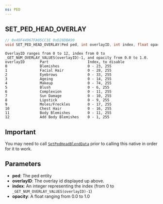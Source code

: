 ```yaml
---
ns: PED
---
```

## SET_PED_HEAD_OVERLAY

```c
// 0x48F44967FA05CC1E 0xD28DBA90
void SET_PED_HEAD_OVERLAY(Ped ped, int overlayID, int index, float opacity);
```

```
OverlayID ranges from 0 to 12, index from 0 to _GET_NUM_OVERLAY_VALUES(overlayID)-1, and opacity from 0.0 to 1.0.   
overlayID       Part                  Index, to disable  
0               Blemishes             0 - 23, 255  
1               Facial Hair           0 - 28, 255  
2               Eyebrows              0 - 33, 255  
3               Ageing                0 - 14, 255  
4               Makeup                0 - 74, 255  
5               Blush                 0 - 6, 255  
6               Complexion            0 - 11, 255  
7               Sun Damage            0 - 10, 255  
8               Lipstick              0 - 9, 255  
9               Moles/Freckles        0 - 17, 255  
10              Chest Hair            0 - 16, 255  
11              Body Blemishes        0 - 11, 255  
12              Add Body Blemishes    0 - 1, 255  
```

## Important
You may need to call [`SetPedHeadBlendData`](#0x9414E18B9434C2FE) prior to calling this native in order for it to work.

## Parameters
* **ped**: The ped entity
* **overlayID**: The overlay id displayed up above.
* **index**: An integer representing the index (from 0 to `_GET_NUM_OVERLAY_VALUES(overlayID)-1`)
* **opacity**: A float ranging from 0.0 to 1.0

